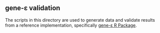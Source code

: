 ## gene-ε validation

The scripts in this directory are used to generate data and validate results from a reference implementation, specifically [gene-ε R Package](https://github.com/ramachandran-lab/genee).

